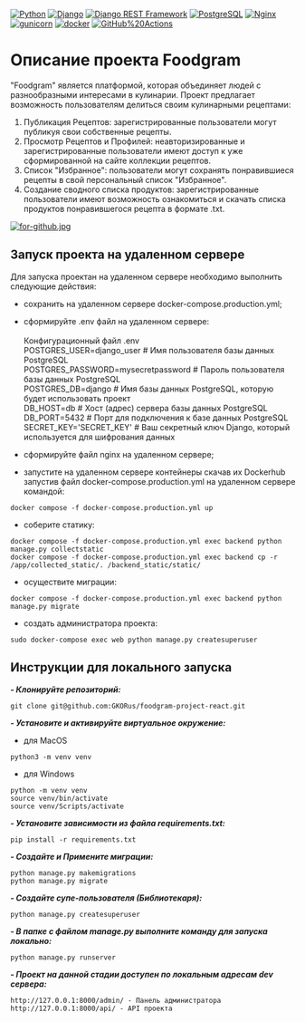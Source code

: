 [![Python](https://img.shields.io/badge/-Python-464646?style=flat-square&logo=Python)](https://www.python.org/)
[![Django](https://img.shields.io/badge/-Django-464646?style=flat-square&logo=Django)](https://www.djangoproject.com/)
[![Django REST Framework](https://img.shields.io/badge/-Django%20REST%20Framework-464646?style=flat-square&logo=Django%20REST%20Framework)](https://www.django-rest-framework.org/)
[![PostgreSQL](https://img.shields.io/badge/-PostgreSQL-464646?style=flat-square&logo=PostgreSQL)](https://www.postgresql.org/)
[![Nginx](https://img.shields.io/badge/-NGINX-464646?style=flat-square&logo=NGINX)](https://nginx.org/ru/)
[![gunicorn](https://img.shields.io/badge/-gunicorn-464646?style=flat-square&logo=gunicorn)](https://gunicorn.org/)
[![docker](https://img.shields.io/badge/-Docker-464646?style=flat-square&logo=docker)](https://www.docker.com/)
[![GitHub%20Actions](https://img.shields.io/badge/-GitHub%20Actions-464646?style=flat-square&logo=GitHub%20actions)](https://github.com/features/actions)


# Описание проекта Foodgram
"Foodgram" является платформой, которая объединяет людей с разнообразными интересами в кулинарии. Проект предлагает возможность пользователям делиться своим кулинарными рецептами: 
1. Публикация Рецептов: зарегистрированные пользователи могут публикуя свои собственные рецепты. 
2. Просмотр Рецептов и Профилей: неавторизированные и зарегистрированные пользователи имеют доступ к уже сформированной на сайте коллекции рецептов. 
3. Список "Избранное": пользователи могут сохранять понравившиеся рецепты в свой персональный список "Избранное". 
4. Создание сводного списка продуктов: зарегистрированные пользователи имеют возможность ознакомиться и скачать списка продуктов понравившегося рецепта в формате .txt.

[![for-github.jpg](https://i.postimg.cc/Gh48mkk5/for-github.jpg)](https://postimg.cc/0bq2tKXY)

## Запуск проекта на удаленном сервере
Для запуска проектан на удаленном сервере необходимо выполнить следующие действия:

- сохранить на удаленном сервере docker-compose.production.yml;
- сформируйте .env файл на удаленном сервере:<br>
<br>Конфигурационный файл .env<br>
POSTGRES_USER=django_user # Имя пользователя базы данных PostgreSQL<br>
POSTGRES_PASSWORD=mysecretpassword # Пароль пользователя базы данных PostgreSQL<br>
POSTGRES_DB=django # Имя базы данных PostgreSQL, которую будет использовать проект<br>
DB_HOST=db # Хост (адрес) сервера базы данных PostgreSQL<br>
DB_PORT=5432 # Порт для подключения к базе данных PostgreSQL<br>
SECRET_KEY='SECRET_KEY'	# Ваш секретный ключ Django, который используется для шифрования данных

- сформируйте файл nginx на удаленном сервере;
- запустите на удаленном сервере контейнеры скачав их Dockerhub запустив файл docker-compose.production.yml на удаленном сервере командой:
```
docker compose -f docker-compose.production.yml up
```
- соберите статику:
```
docker compose -f docker-compose.production.yml exec backend python manage.py collectstatic
docker compose -f docker-compose.production.yml exec backend cp -r /app/collected_static/. /backend_static/static/
```
- осуществите миграции:
```
docker compose -f docker-compose.production.yml exec backend python manage.py migrate
```
- создать администратора проекта: 
```
sudo docker-compose exec web python manage.py createsuperuser
```
## Инструкции для локального запуска
***- Клонируйте репозиторий:***
```
git clone git@github.com:GKORus/foodgram-project-react.git
```

***- Установите и активируйте виртуальное окружение:***
- для MacOS
```
python3 -m venv venv
```
- для Windows
```
python -m venv venv
source venv/bin/activate
source venv/Scripts/activate
```

***- Установите зависимости из файла requirements.txt:***
```
pip install -r requirements.txt
```

***- Создайте и Примените миграции:***
```
python manage.py makemigrations
python manage.py migrate
```

***- Создайте супе-пользователя (Библиотекаря):***
```
python manage.py createsuperuser
```

***- В папке с файлом manage.py выполните команду для запуска локально:***
```
python manage.py runserver
```

***- Проект на данной стадии доступен по локальным адресам dev сервера:***
```
http://127.0.0.1:8000/admin/ - Панель администратора
http://127.0.0.1:8000/api/ - API проекта

```
